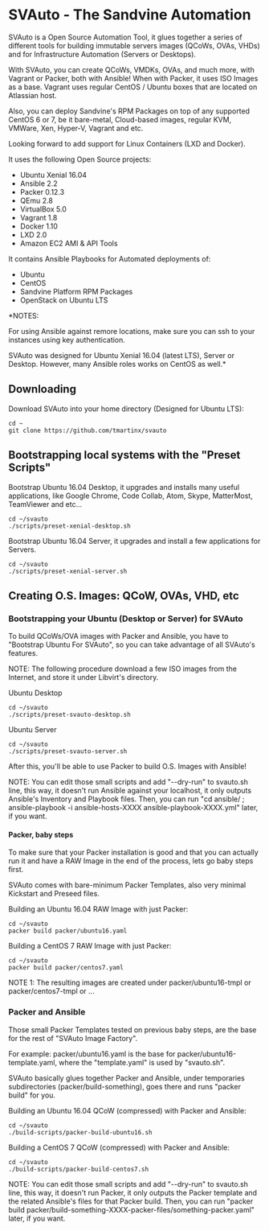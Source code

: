 
# SVAuto - The Sandvine Automation

SVAuto is a Open Source Automation Tool, it glues together a series of different tools for building immutable servers images (QCoWs, OVAs, VHDs) and for Infrastructure Automation (Servers or Desktops).

With SVAuto, you can create QCoWs, VMDKs, OVAs, and much more, with Vagrant or Packer, both with Ansible! When with Packer, it uses ISO Images as a base. Vagrant uses regular CentOS / Ubuntu boxes that are located on Atlassian host.

Also, you can deploy Sandvine's RPM Packages on top of any supported CentOS 6 or 7, be it bare-metal, Cloud-based images, regular KVM, VMWare, Xen, Hyper-V, Vagrant and etc.

Looking forward to add support for Linux Containers (LXD and Docker).

It uses the following Open Source projects:

* Ubuntu Xenial 16.04
* Ansible 2.2
* Packer 0.12.3
* QEmu 2.8
* VirtualBox 5.0
* Vagrant 1.8
* Docker 1.10
* LXD 2.0
* Amazon EC2 AMI & API Tools

It contains Ansible Playbooks for Automated deployments of:

* Ubuntu
* CentOS
* Sandvine Platform RPM Packages
* OpenStack on Ubuntu LTS

*NOTES:

For using Ansible against remore locations, make sure you can ssh to your instances using key authentication.

SVAuto was designed for Ubuntu Xenial 16.04 (latest LTS), Server or Desktop. However, many Ansible roles works on CentOS as well.*

## Downloading

Download SVAuto into your home directory (Designed for Ubuntu LTS):

    cd ~
    git clone https://github.com/tmartinx/svauto

## Bootstrapping local systems with the "Preset Scripts"

Bootstrap Ubuntu 16.04 Desktop, it upgrades and installs many useful applications, like Google Chrome, Code Collab, Atom, Skype, MatterMost, TeamViewer and etc...

    cd ~/svauto
    ./scripts/preset-xenial-desktop.sh

Bootstrap Ubuntu 16.04 Server, it upgrades and install a few applications for Servers.

    cd ~/svauto
    ./scripts/preset-xenial-server.sh

## Creating O.S. Images: QCoW, OVAs, VHD, etc 

### Bootstrapping your Ubuntu (Desktop or Server) for SVAuto

To build QCoWs/OVA images with Packer and Ansible, you have to "Bootstrap Ubuntu For SVAuto", so you can take advantage of all SVAuto's features.

NOTE: The following procedure download a few ISO images from the Internet, and store it under Libvirt's directory.

Ubuntu Desktop

    cd ~/svauto
    ./scripts/preset-svauto-desktop.sh

Ubuntu Server

    cd ~/svauto
    ./scripts/preset-svauto-server.sh

After this, you'll be able to use Packer to build O.S. Images with Ansible!

NOTE: You can edit those small scripts and add "--dry-run" to svauto.sh line, this way, it doesn't run Ansible against your localhost, it only outputs Ansible's Inventory and Playbook files. Then, you can run "cd ansible/ ; ansible-playbook -i ansible-hosts-XXXX ansible-playbook-XXXX.yml" later, if you want.

#### Packer, baby steps

To make sure that your Packer installation is good and that you can actually run it and have a RAW Image in the end of the process, lets go baby steps first.

SVAuto comes with bare-minimum Packer Templates, also very minimal Kickstart and Preseed files.

Building an Ubuntu 16.04 RAW Image with just Packer:

    cd ~/svauto
    packer build packer/ubuntu16.yaml

Building a CentOS 7 RAW Image with just Packer:

    cd ~/svauto
    packer build packer/centos7.yaml

NOTE 1: The resulting images are created under packer/ubuntu16-tmpl or packer/centos7-tmpl or ...

### Packer and Ansible

Those small Packer Templates tested on previous baby steps, are the base for the rest of "SVAuto Image Factory".

For example: packer/ubuntu16.yaml is the base for packer/ubuntu16-template.yaml, where the "template.yaml" is used by "svauto.sh".

SVAuto basically glues together Packer and Ansible, under temporaries subdirectories (packer/build-something), goes there and runs "packer build" for you.

Building an Ubuntu 16.04 QCoW (compressed) with Packer and Ansible:

    cd ~/svauto
    ./build-scripts/packer-build-ubuntu16.sh

Building a CentOS 7 QCoW (compressed) with Packer and Ansible:

    cd ~/svauto
    ./build-scripts/packer-build-centos7.sh

NOTE: You can edit those small scripts and add "--dry-run" to svauto.sh line, this way, it doesn't run Packer, it only outputs the Packer template and the related Ansible's files for that Packer build. Then, you can run "packer build packer/build-something-XXXX-packer-files/something-packer.yaml" later, if you want.
